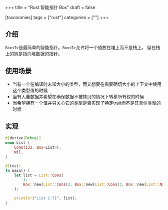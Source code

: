 +++
title = "Rust 智能指针 Box"
draft = false

[taxonomies]
tags = ["rust"]
categories = [""]
+++

## 介绍

`Box<T>`是最简单的智能指针。`Box<T>`允许将一个值放在堆上而不是栈上。
留在栈上的则是指向堆数据的指针。

## 使用场景

- 当有一个在编译时未知大小的类型，而又想要在需要确切大小的上下文中使用这个类型值的时候
- 当有大量数据并希望在确保数据不被拷贝的情况下转移所有权的时候
- 当希望拥有一个值并只关心它的类型是否实现了特定trait而不是其具体类型的时候

## 实现

```rust
#[derive(Debug)]
enum List {
    Cons(i32, Box<List>),
    Nil,
}

#[test]
fn main() {
    let list = List::Cons(
        1,
        Box::new(List::Cons(2, Box::new(List::Cons(3, Box::new(List::Nil))))),
    );

    println!("List {:?}", list);
}
```
